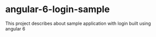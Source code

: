 # angular-6-login-sample
This project describes about sample application with login built using angular 6
